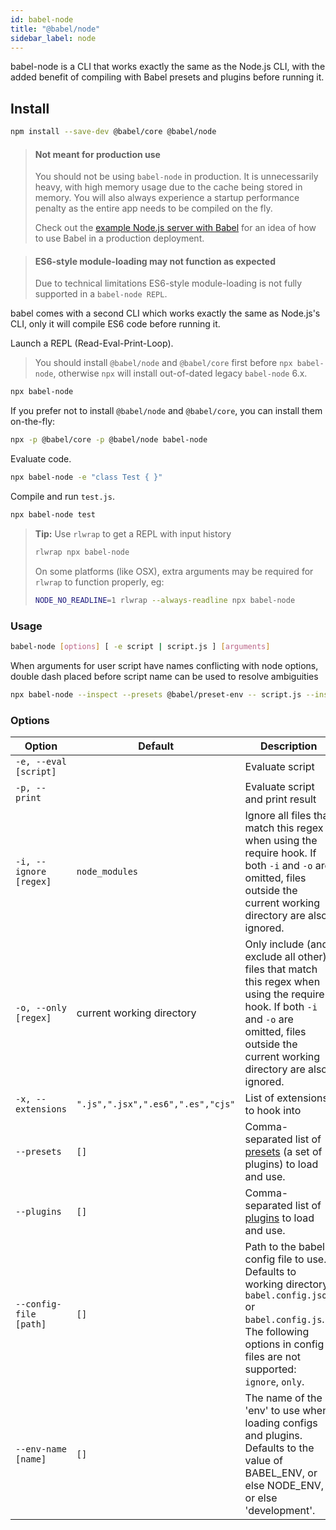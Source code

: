 ```yaml
---
id: babel-node
title: "@babel/node"
sidebar_label: node
---
```


babel-node is a CLI that works exactly the same as the Node.js CLI, with the added benefit of compiling with Babel presets and plugins before running it.

## Install

```sh title="Shell"
npm install --save-dev @babel/core @babel/node
```

> #### Not meant for production use
>
> You should not be using `babel-node` in production. It is unnecessarily heavy, with high memory usage due to the cache being stored in memory. You will also always experience a startup performance penalty as the entire app needs to be compiled on the fly.
>
> Check out the [example Node.js server with Babel](https://github.com/babel/example-node-server) for an idea of how to use Babel in a production deployment.

> #### ES6-style module-loading may not function as expected
>
> Due to technical limitations ES6-style module-loading is not fully supported in a `babel-node REPL`.

babel comes with a second CLI which works exactly the same as Node.js's CLI, only
it will compile ES6 code before running it.

Launch a REPL (Read-Eval-Print-Loop).

> You should install `@babel/node` and `@babel/core` first before `npx babel-node`, otherwise `npx` will install out-of-dated legacy `babel-node` 6.x.

```sh title="Shell"
npx babel-node
```

If you prefer not to install `@babel/node` and `@babel/core`, you can install them on-the-fly:

```sh title="Shell"
npx -p @babel/core -p @babel/node babel-node
```

Evaluate code.

```sh title="Shell"
npx babel-node -e "class Test { }"
```

Compile and run `test.js`.

```sh title="Shell"
npx babel-node test
```

> **Tip:** Use `rlwrap` to get a REPL with input history
>
> ```sh title="Shell"
> rlwrap npx babel-node
> ```
>
> On some platforms (like OSX), extra arguments may be required for `rlwrap` to function properly, eg:
>
> ```sh title="Shell"
> NODE_NO_READLINE=1 rlwrap --always-readline npx babel-node
> ```

### Usage

```sh title="Shell"
babel-node [options] [ -e script | script.js ] [arguments]
```

When arguments for user script have names conflicting with node options, double dash placed before script name can be used to resolve ambiguities

```sh title="Shell"
npx babel-node --inspect --presets @babel/preset-env -- script.js --inspect
```

### Options

| Option                 | Default                           | Description                                                                                                                                                                                    |
| ---------------------- | --------------------------------- | ---------------------------------------------------------------------------------------------------------------------------------------------------------------------------------------------- |
| `-e, --eval [script]`  |                                   | Evaluate script                                                                                                                                                                                |
| `-p, --print`          |                                   | Evaluate script and print result                                                                                                                                                               |
| `-i, --ignore [regex]` | `node_modules`                    | Ignore all files that match this regex when using the require hook. If both `-i` and `-o` are omitted, files outside the current working directory are also ignored.                           |
| `-o, --only [regex]`   | current working directory         | Only include (and exclude all other) files that match this regex when using the require hook. If both `-i` and `-o` are omitted, files outside the current working directory are also ignored. |
| `-x, --extensions`     | `".js",".jsx",".es6",".es","cjs"` | List of extensions to hook into                                                                                                                                                                |
| `--presets`            | `[]`                              | Comma-separated list of [presets](presets.md) (a set of plugins) to load and use.                                                                                                              |
| `--plugins`            | `[]`                              | Comma-separated list of [plugins](plugins.md) to load and use.                                                                                                                                 |
| `--config-file [path]` | `[]`                              | Path to the babel config file to use. Defaults to working directory `babel.config.json` or `babel.config.js`. The following options in config files are not supported: `ignore`, `only`.        |
| `--env-name [name]`    | `[]`                              | The name of the 'env' to use when loading configs and plugins. Defaults to the value of BABEL_ENV, or else NODE_ENV, or else 'development'.                                                    |

